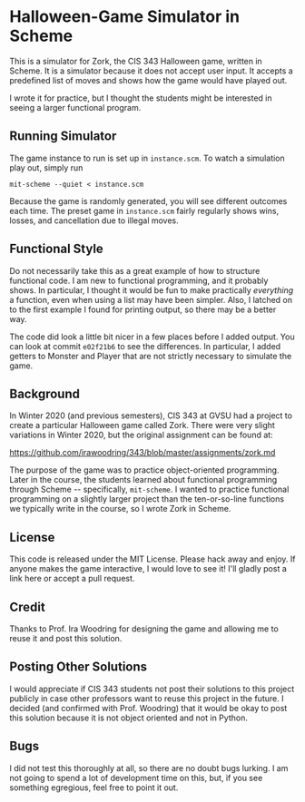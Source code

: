 # Halloween-Game Simulator in Scheme

This is a simulator for Zork, the CIS 343 Halloween game, written in Scheme.
It is a simulator because it does not accept user input. It accepts a
predefined list of moves and shows how the game would have played out.

I wrote it for practice, but I thought the students might be interested in
seeing a larger functional program.

## Running Simulator

The game instance to run is set up in `instance.scm`. To watch a simulation
play out, simply run

```
mit-scheme --quiet < instance.scm
```

Because the game is randomly generated, you will see different outcomes each
time. The preset game in `instance.scm` fairly regularly shows wins, losses,
and cancellation due to illegal moves.

## Functional Style

Do not necessarily take this as a great example of how to structure functional
code. I am new to functional programming, and it probably shows. In particular,
I thought it would be fun to make practically *everything* a function, even
when using a list may have been simpler. Also, I latched on to the first
example I found for printing output, so there may be a better way.

The code did look a little bit nicer in a few places before I added output.
You can look at commit `e02f21b6` to see the differences. In particular, I
added getters to Monster and Player that are not strictly necessary to simulate
the game.

## Background

In Winter 2020 (and previous semesters), CIS 343 at GVSU had a project to
create a particular Halloween game called Zork. There were very slight
variations in Winter 2020, but the original assignment can be found at:

https://github.com/irawoodring/343/blob/master/assignments/zork.md

The purpose of the game was to practice object-oriented programming. Later in
the course, the students learned about functional programming through Scheme --
specifically, `mit-scheme`. I wanted to practice functional programming on a
slightly larger project than the ten-or-so-line functions we typically write in
the course, so I wrote Zork in Scheme.

## License

This code is released under the MIT License. Please hack away and enjoy. If
anyone makes the game interactive, I would love to see it! I'll gladly post a
link here or accept a pull request.

## Credit

Thanks to Prof. Ira Woodring for designing the game and allowing me to reuse
it and post this solution.

## Posting Other Solutions

I would appreciate if CIS 343 students not post their solutions to this project
publicly in case other professors want to reuse this project in the future.
I decided (and confirmed with Prof. Woodring) that it would be okay to post
this solution because it is not object oriented and not in Python.

## Bugs

I did not test this thoroughly at all, so there are no doubt bugs lurking. I am
not going to spend a lot of development time on this, but, if you see something
egregious, feel free to point it out.
